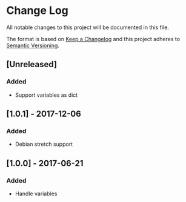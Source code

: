 # Change Log
All notable changes to this project will be documented in this file.

The format is based on [Keep a Changelog](http://keepachangelog.com/)
and this project adheres to [Semantic Versioning](http://semver.org/).

## [Unreleased]
### Added
- Support variables as dict

## [1.0.1] - 2017-12-06
### Added
- Debian stretch support

## [1.0.0] - 2017-06-21
### Added
- Handle variables
